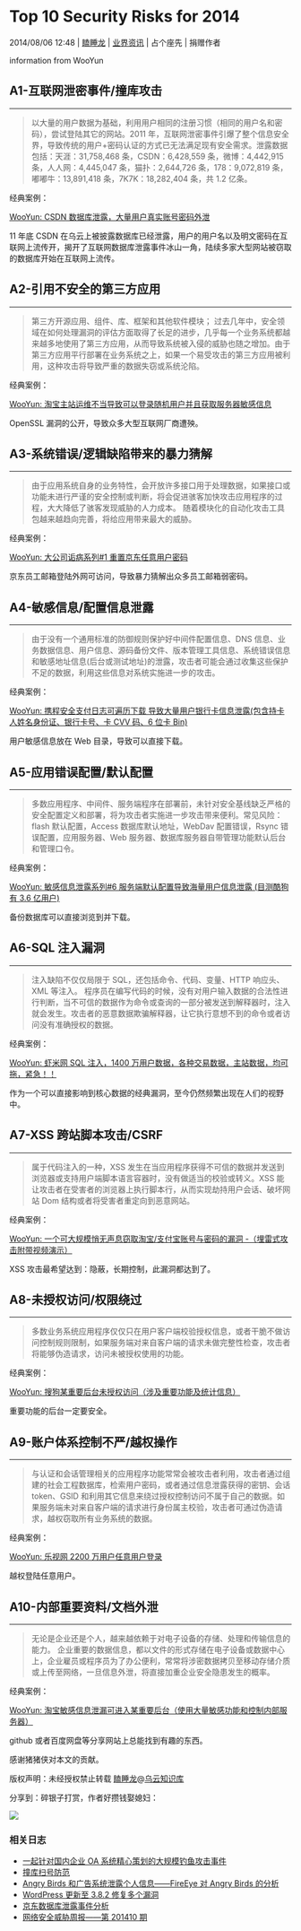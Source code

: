 # Top 10 Security Risks for 2014

2014/08/06 12:48 | [瞌睡龙](http://drops.wooyun.org/author/瞌睡龙 "由 瞌睡龙 发布") | [业界资讯](http://drops.wooyun.org/category/news "查看 业界资讯 中的全部文章") | 占个座先 | 捐赠作者

information from WooYun

## A1-互联网泄密事件/撞库攻击

* * *

> 以大量的用户数据为基础，利用用户相同的注册习惯（相同的用户名和密码），尝试登陆其它的网站。2011 年，互联网泄密事件引爆了整个信息安全界，导致传统的用户+密码认证的方式已无法满足现有安全需求。泄露数据包括：天涯：31,758,468 条，CSDN：6,428,559 条，微博：4,442,915 条，人人网：4,445,047 条，猫扑：2,644,726 条，178：9,072,819 条，嘟嘟牛：13,891,418 条，7K7K：18,282,404 条，共 1.2 亿条。

经典案例：

[WooYun: CSDN 数据库泄露，大量用户真实账号密码外泄](http://www.wooyun.org/bugs/wooyun-2011-03692)

11 年底 CSDN 在乌云上被披露数据库已经泄露，用户的用户名以及明文密码在互联网上流传开，揭开了互联网数据库泄露事件冰山一角，陆续多家大型网站被窃取的数据库开始在互联网上流传。

## A2-引用不安全的第三方应用

* * *

> 第三方开源应用、组件、库、框架和其他软件模块； 过去几年中，安全领域在如何处理漏洞的评估方面取得了长足的进步，几乎每一个业务系统都越来越多地使用了第三方应用，从而导致系统被入侵的威胁也随之增加。由于第三方应用平行部署在业务系统之上，如果一个易受攻击的第三方应用被利用，这种攻击将导致严重的数据失窃或系统沦陷。

经典案例：

[WooYun: 淘宝主站运维不当导致可以登录随机用户并且获取服务器敏感信息](http://www.wooyun.org/bugs/wooyun-2014-055932)

OpenSSL 漏洞的公开，导致众多大型互联网厂商遭殃。

## A3-系统错误/逻辑缺陷带来的暴力猜解

* * *

> 由于应用系统自身的业务特性，会开放许多接口用于处理数据，如果接口或功能未进行严谨的安全控制或判断，将会促进骇客加快攻击应用程序的过程，大大降低了骇客发现威胁的人力成本。 随着模块化的自动化攻击工具包越来越趋向完善，将给应用带来最大的威胁。

经典案例：

[WooYun: 大公司诟病系列#1 重置京东任意用户密码](http://www.wooyun.org/bugs/wooyun-2013-041105)

京东员工邮箱登陆外网可访问，导致暴力猜解出众多员工邮箱弱密码。

## A4-敏感信息/配置信息泄露

* * *

> 由于没有一个通用标准的防御规则保护好中间件配置信息、DNS 信息、业务数据信息、用户信息、源码备份文件、版本管理工具信息、系统错误信息和敏感地址信息(后台或测试地址)的泄露，攻击者可能会通过收集这些保护不足的数据，利用这些信息对系统实施进一步的攻击。

经典案例：

[WooYun: 携程安全支付日志可遍历下载 导致大量用户银行卡信息泄露(包含持卡人姓名身份证、银行卡号、卡 CVV 码、6 位卡 Bin)](http://www.wooyun.org/bugs/wooyun-2014-054302)

用户敏感信息放在 Web 目录，导致可以直接下载。

## A5-应用错误配置/默认配置

* * *

> 多数应用程序、中间件、服务端程序在部署前，未针对安全基线缺乏严格的安全配置定义和部署，将为攻击者实施进一步攻击带来便利。常见风险：flash 默认配置，Access 数据库默认地址，WebDav 配置错误，Rsync 错误配置，应用服务器、Web 服务器、数据库服务器自带管理功能默认后台和管理口令。

经典案例：

[WooYun: 敏感信息泄露系列#6 服务端默认配置导致海量用户信息泄露 (目测酷狗有 3.6 亿用户)](http://www.wooyun.org/bugs/wooyun-2013-042086)

备份数据库可以直接浏览到并下载。

## A6-SQL 注入漏洞

* * *

> 注入缺陷不仅仅局限于 SQL，还包括命令、代码、变量、HTTP 响应头、XML 等注入。 程序员在编写代码的时候，没有对用户输入数据的合法性进行判断，当不可信的数据作为命令或查询的一部分被发送到解释器时，注入就会发生。攻击者的恶意数据欺骗解释器，让它执行意想不到的命令或者访问没有准确授权的数据。

经典案例：

[WooYun: 虾米网 SQL 注入，1400 万用户数据，各种交易数据，主站数据，均可拖，紧急！！](http://www.wooyun.org/bugs/wooyun-2013-021894)

作为一个可以直接影响到核心数据的经典漏洞，至今仍然频繁出现在人们的视野中。

## A7-XSS 跨站脚本攻击/CSRF

* * *

> 属于代码注入的一种，XSS 发生在当应用程序获得不可信的数据并发送到浏览器或支持用户端脚本语言容器时，没有做适当的校验或转义。XSS 能让攻击者在受害者的浏览器上执行脚本行，从而实现劫持用户会话、破坏网站 Dom 结构或者将受害者重定向到恶意网站。

经典案例：

[WooYun: 一个可大规模悄无声息窃取淘宝/支付宝账号与密码的漏洞 -（埋雷式攻击附带视频演示）](http://www.wooyun.org/bugs/wooyun-2014-051615)

XSS 攻击最希望达到：隐蔽，长期控制，此漏洞都达到了。

## A8-未授权访问/权限绕过

* * *

> 多数业务系统应用程序仅仅只在用户客户端校验授权信息，或者干脆不做访问控制规则限制，如果服务端对来自客户端的请求未做完整性检查，攻击者将能够伪造请求，访问未被授权使用的功能。

经典案例：

[WooYun: 搜狗某重要后台未授权访问（涉及重要功能及统计信息）](http://www.wooyun.org/bugs/wooyun-2014-048709)

重要功能的后台一定要安全。

## A9-账户体系控制不严/越权操作

* * *

> 与认证和会话管理相关的应用程序功能常常会被攻击者利用，攻击者通过组建的社会工程数据库，检索用户密码，或者通过信息泄露获得的密钥、会话 token、GSID 和利用其它信息来绕过授权控制访问不属于自己的数据。如果服务端未对来自客户端的请求进行身份属主校验，攻击者可通过伪造请求，越权窃取所有业务系统的数据。

经典案例：

[WooYun: 乐视网 2200 万用户任意用户登录](http://www.wooyun.org/bugs/wooyun-2013-041489)

越权登陆任意用户。

## A10-内部重要资料/文档外泄

* * *

> 无论是企业还是个人，越来越依赖于对电子设备的存储、处理和传输信息的能力。 企业重要的数据信息，都以文件的形式存储在电子设备或数据中心上，企业雇员或程序员为了办公便利，常常将涉密数据拷贝至移动存储介质或上传至网络，一旦信息外泄，将直接加重企业安全隐患发生的概率。

经典案例：

[WooYun: 淘宝敏感信息泄漏可进入某重要后台（使用大量敏感功能和控制内部服务器）](http://www.wooyun.org/bugs/wooyun-2014-062243)

github 或者百度网盘等分享网站上总能找到有趣的东西。

感谢猪猪侠对本文的贡献。

版权声明：未经授权禁止转载 [瞌睡龙](http://drops.wooyun.org/author/瞌睡龙 "由 瞌睡龙 发布")@[乌云知识库](http://drops.wooyun.org)

分享到：碎银子打赏，作者好攒钱娶媳妇：

![](img/img5_u108_png.jpg)

### 相关日志

*   [一起针对国内企业 OA 系统精心策划的大规模钓鱼攻击事件](http://drops.wooyun.org/tips/2562)
*   [撞库扫号防范](http://drops.wooyun.org/tips/2830)
*   [Angry Birds 和广告系统泄露个人信息——FireEye 对 Angry Birds 的分析](http://drops.wooyun.org/news/1408)
*   [WordPress 更新至 3.8.2 修复多个漏洞](http://drops.wooyun.org/news/1401)
*   [京东数据库泄露事件分析](http://drops.wooyun.org/news/989)
*   [网络安全威胁周报——第 201410 期](http://drops.wooyun.org/news/1034)